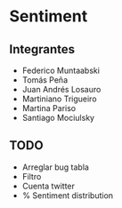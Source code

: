 # Sentiment

## Integrantes

- Federico Muntaabski
- Tomás Peña
- Juan Andrés Losauro
- Martiniano Trigueiro
- Martina Pariso
- Santiago Mociulsky

## TODO

- Arreglar bug tabla
- Filtro
- Cuenta twitter
- % Sentiment distribution

